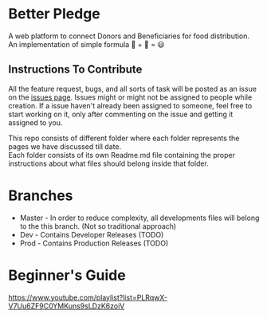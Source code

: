 # Better Pledge 
A web platform to connect Donors and Beneficiaries for food distribution. An implementation of simple formula 🤤 + 🍜 = 😃

## Instructions To Contribute
All the feature request, bugs, and all sorts of task will be posted as an issue on the [issues page](https://github.com/gscdit/Better-Pledge/issues). Issues might or might not be assigned to people while creation. If a issue haven't already been assigned to someone, feel free to start working on it, only after commenting on the issue and getting it assigned to you. 
 
This repo consists of different folder where each folder represents the pages we have discussed till date.<br>
Each folder consists of its own Readme.md file containing the proper instructions about what files should belong inside that folder. <br>

# Branches
* Master - In order to reduce complexity, all developments files will belong to the this branch. (Not so traditional approach)
* Dev - Contains Developer Releases (TODO)
* Prod - Contains Production Releases (TODO)

# Beginner's Guide
https://www.youtube.com/playlist?list=PLRqwX-V7Uu6ZF9C0YMKuns9sLDzK6zoiV 
